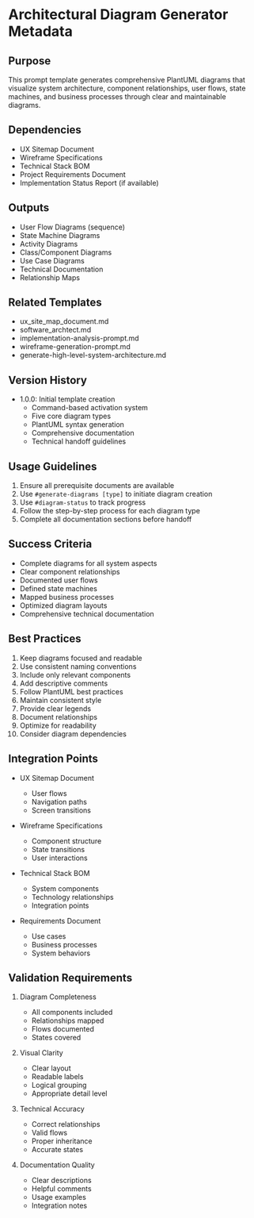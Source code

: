 # Architectural Diagram Generator Metadata

## Purpose
This prompt template generates comprehensive PlantUML diagrams that visualize system architecture, component relationships, user flows, state machines, and business processes through clear and maintainable diagrams.

## Dependencies
- UX Sitemap Document
- Wireframe Specifications
- Technical Stack BOM
- Project Requirements Document
- Implementation Status Report (if available)

## Outputs
- User Flow Diagrams (sequence)
- State Machine Diagrams
- Activity Diagrams
- Class/Component Diagrams
- Use Case Diagrams
- Technical Documentation
- Relationship Maps

## Related Templates
- ux_site_map_document.md
- software_archtect.md
- implementation-analysis-prompt.md
- wireframe-generation-prompt.md
- generate-high-level-system-architecture.md

## Version History
- 1.0.0: Initial template creation
  - Command-based activation system
  - Five core diagram types
  - PlantUML syntax generation
  - Comprehensive documentation
  - Technical handoff guidelines

## Usage Guidelines
1. Ensure all prerequisite documents are available
2. Use `#generate-diagrams [type]` to initiate diagram creation
3. Use `#diagram-status` to track progress
4. Follow the step-by-step process for each diagram type
5. Complete all documentation sections before handoff

## Success Criteria
- Complete diagrams for all system aspects
- Clear component relationships
- Documented user flows
- Defined state machines
- Mapped business processes
- Optimized diagram layouts
- Comprehensive technical documentation

## Best Practices
1. Keep diagrams focused and readable
2. Use consistent naming conventions
3. Include only relevant components
4. Add descriptive comments
5. Follow PlantUML best practices
6. Maintain consistent style
7. Provide clear legends
8. Document relationships
9. Optimize for readability
10. Consider diagram dependencies

## Integration Points
- UX Sitemap Document
  * User flows
  * Navigation paths
  * Screen transitions

- Wireframe Specifications
  * Component structure
  * State transitions
  * User interactions

- Technical Stack BOM
  * System components
  * Technology relationships
  * Integration points

- Requirements Document
  * Use cases
  * Business processes
  * System behaviors

## Validation Requirements
1. Diagram Completeness
   - All components included
   - Relationships mapped
   - Flows documented
   - States covered

2. Visual Clarity
   - Clear layout
   - Readable labels
   - Logical grouping
   - Appropriate detail level

3. Technical Accuracy
   - Correct relationships
   - Valid flows
   - Proper inheritance
   - Accurate states

4. Documentation Quality
   - Clear descriptions
   - Helpful comments
   - Usage examples
   - Integration notes
